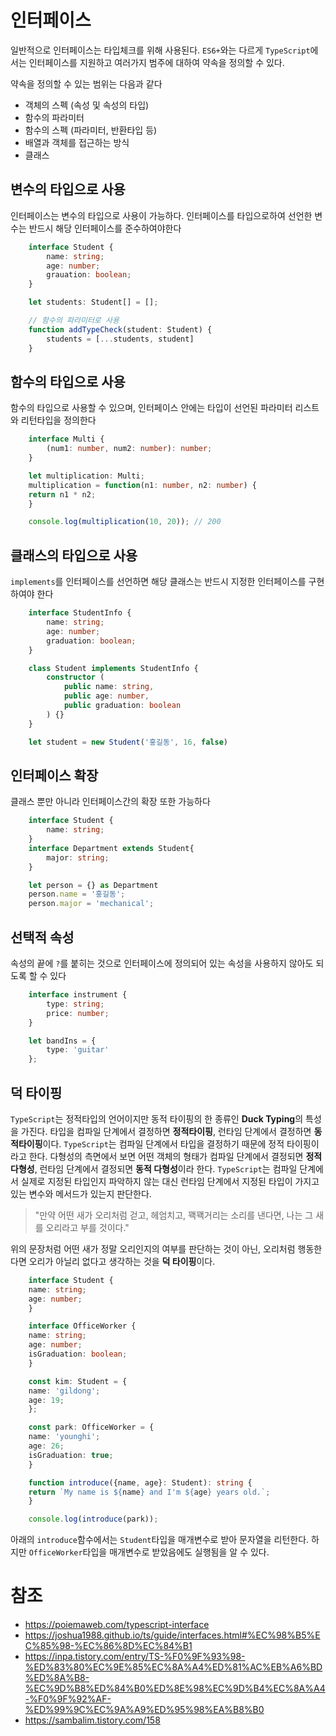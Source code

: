 # 인터페이스

일반적으로 인터페이스는 타입체크를 위해 사용된다. `ES6+`와는 다르게 `TypeScript`에서는 인터페이스를 지원하고 여러가지 범주에 대하여 약속을 정의할 수 있다.

약속을 정의할 수 있는 범위는 다음과 같다
- 객체의 스펙 (속성 및 속성의 타입)
- 함수의 파라미터
- 함수의 스펙 (파라미터, 반환타입 등)
- 배열과 객체를 접근하는 방식
- 클래스

## 변수의 타입으로 사용

인터페이스는 변수의 타입으로 사용이 가능하다. 인터페이스를 타입으로하여 선언한 변수는 반드시 해당 인터페이스를 준수하여야한다

```typescript
    interface Student {
        name: string;
        age: number;
        grauation: boolean;
    }

    let students: Student[] = [];

    // 함수의 파라미터로 사용
    function addTypeCheck(student: Student) {
        students = [...students, student]
    }
```

## 함수의 타입으로 사용

함수의 타입으로 사용할 수 있으며, 인터페이스 안에는 타입이 선언된 파라미터 리스트와 리턴타입을 정의한다

```typescript
    interface Multi {
        (num1: number, num2: number): number;
    }

    let multiplication: Multi;
    multiplication = function(n1: number, n2: number) {
    return n1 * n2;
    }

    console.log(multiplication(10, 20)); // 200
```

## 클래스의 타입으로 사용

`implements`를 인터페이스를 선언하면 해당 클래스는 반드시 지정한 인터페이스를 구현하여야 한다

```typescript
    interface StudentInfo {
        name: string;
        age: number;
        graduation: boolean;
    }

    class Student implements StudentInfo {
        constructor (
            public name: string,
            public age: number,
            public graduation: boolean
        ) {}
    }

    let student = new Student('홍길동', 16, false)
```

## 인터페이스 확장

클래스 뿐만 아니라 인터페이스간의 확장 또한 가능하다

```typescript
    interface Student {
        name: string;
    }
    interface Department extends Student{
        major: string;
    }

    let person = {} as Department
    person.name = '홍길동';
    person.major = 'mechanical';
```
## 선택적 속성

속성의 끝에 `?`를 붙히는 것으로 인터페이스에 정의되어 있는 속성을 사용하지 않아도 되도록 할 수 있다

```typescript
    interface instrument {
        type: string;
        price: number;
    }

    let bandIns = {
        type: 'guitar'
    };
```
## 덕 타이핑

`TypeScript`는 정적타입의 언어이지만 동적 타이핑의 한 종류인 **Duck Typing**의 특성을 가진다.
타입을 컴파일 단계에서 결정하면 **정적타이핑**, 런타임 단계에서 결정하면 **동적타이핑**이다. `TypeScript`는 컴파일 단계에서 타입을 결정하기 때문에 정적 타이핑이라고 한다. 다형성의 측면에서 보면 어떤 객체의 형태가 컴파일 단계에서 결정되면 **정적 다형성**, 런타임 단계에서 결정되면 **동적 다형성**이라 한다.
`TypeScript`는 컴파일 단계에서 실제로 지정된 타입인지 파악하지 않는 대신 런타임 단계에서 지정된 타입이 가지고 있는 변수와 메서드가 있는지 판단한다.

> "만약 어떤 새가 오리처럼 걷고, 헤엄치고, 꽥꽥거리는 소리를 낸다면, 나는 그 새를 오리라고 부를 것이다."

위의 문장처럼 어떤 새가 정말 오리인지의 여부를 판단하는 것이 아닌, 오리처럼 행동한다면 오리가 아닐리 없다고 생각하는 것을 **덕 타이핑**이다.

```typescript
    interface Student {
    name: string;
    age: number;
    }

    interface OfficeWorker {
    name: string;
    age: number;
    isGraduation: boolean;
    }

    const kim: Student = {
    name: 'gildong';
    age: 19;
    };

    const park: OfficeWorker = {
    name: 'younghi';
    age: 26;
    isGraduation: true;
    }

    function introduce({name, age}: Student): string {
    return `My name is ${name} and I'm ${age} years old.`;
    }

    console.log(introduce(park));
```
아래의 `introduce`함수에서는 `Student`타입을 매개변수로 받아 문자열을 리턴한다. 하지만 `OfficeWorker`타입을 매개변수로 받았음에도 실행됨을 알 수 있다. 

# 참조

* https://poiemaweb.com/typescript-interface
* https://joshua1988.github.io/ts/guide/interfaces.html#%EC%98%B5%EC%85%98-%EC%86%8D%EC%84%B1
* https://inpa.tistory.com/entry/TS-%F0%9F%93%98-%ED%83%80%EC%9E%85%EC%8A%A4%ED%81%AC%EB%A6%BD%ED%8A%B8-%EC%9D%B8%ED%84%B0%ED%8E%98%EC%9D%B4%EC%8A%A4-%F0%9F%92%AF-%ED%99%9C%EC%9A%A9%ED%95%98%EA%B8%B0
* https://sambalim.tistory.com/158